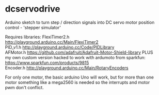 dcservodrive
============

Arduino sketch to turn step / direction signals into DC servo motor position control - 'stepper simulator' 

Requires libraries:
FlexiTimer2.h   http://playground.arduino.cc/Main/FlexiTimer2<br/>
PID_v1.h        http://playground.arduino.cc/Code/PIDLibrary<br/>
AFMotor.h       https://github.com/adafruit/Adafruit-Motor-Shield-library PLUS  my own custom version hacked to work with ardumoto from sparkfun:  https://www.sparkfun.com/products/9815<br/>
Encoder.h       http://playground.arduino.cc/Main/RotaryEncoders</br>

For only one motor, the basic arduino Uno will work, but for more than one motor something like a mega2560 is needed so the interrupts and motor pwm don't conflict. 

